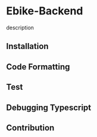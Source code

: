 # Ebike-Backend
description
## Installation
## Code Formatting
## Test
## Debugging Typescript
## Contribution